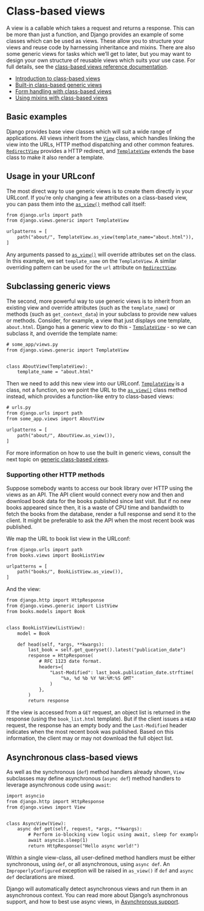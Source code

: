 # Class-based views

A view is a callable which takes a request and returns a
response. This can be more than just a function, and Django provides
an example of some classes which can be used as views. These allow you
to structure your views and reuse code by harnessing inheritance and
mixins. There are also some generic views for tasks which we’ll get to later,
but you may want to design your own structure of reusable views which suits
your use case. For full details, see the [class-based views reference
documentation](../../ref/class-based-views/index.md).

* [Introduction to class-based views](intro.md)
* [Built-in class-based generic views](generic-display.md)
* [Form handling with class-based views](generic-editing.md)
* [Using mixins with class-based views](mixins.md)

## Basic examples

Django provides base view classes which will suit a wide range of applications.
All views inherit from the [`View`](../../ref/class-based-views/base.md#django.views.generic.base.View) class, which
handles linking the view into the URLs, HTTP method dispatching and other
common features. [`RedirectView`](../../ref/class-based-views/base.md#django.views.generic.base.RedirectView) provides a
HTTP redirect, and [`TemplateView`](../../ref/class-based-views/base.md#django.views.generic.base.TemplateView) extends the
base class to make it also render a template.

## Usage in your URLconf

The most direct way to use generic views is to create them directly in your
URLconf. If you’re only changing a few attributes on a class-based view, you
can pass them into the [`as_view()`](../../ref/class-based-views/base.md#django.views.generic.base.View.as_view) method
call itself:

```default
from django.urls import path
from django.views.generic import TemplateView

urlpatterns = [
    path("about/", TemplateView.as_view(template_name="about.html")),
]
```

Any arguments passed to [`as_view()`](../../ref/class-based-views/base.md#django.views.generic.base.View.as_view) will
override attributes set on the class. In this example, we set `template_name`
on the `TemplateView`. A similar overriding pattern can be used for the
`url` attribute on [`RedirectView`](../../ref/class-based-views/base.md#django.views.generic.base.RedirectView).

## Subclassing generic views

The second, more powerful way to use generic views is to inherit from an
existing view and override attributes (such as the `template_name`) or
methods (such as `get_context_data`) in your subclass to provide new values
or methods. Consider, for example, a view that just displays one template,
`about.html`. Django has a generic view to do this -
[`TemplateView`](../../ref/class-based-views/base.md#django.views.generic.base.TemplateView) - so we can subclass it, and
override the template name:

```default
# some_app/views.py
from django.views.generic import TemplateView


class AboutView(TemplateView):
    template_name = "about.html"
```

Then we need to add this new view into our URLconf.
[`TemplateView`](../../ref/class-based-views/base.md#django.views.generic.base.TemplateView) is a class, not a function, so
we point the URL to the [`as_view()`](../../ref/class-based-views/base.md#django.views.generic.base.View.as_view) class
method instead, which provides a function-like entry to class-based views:

```default
# urls.py
from django.urls import path
from some_app.views import AboutView

urlpatterns = [
    path("about/", AboutView.as_view()),
]
```

For more information on how to use the built in generic views, consult the next
topic on [generic class-based views](generic-display.md).

<a id="supporting-other-http-methods"></a>

### Supporting other HTTP methods

Suppose somebody wants to access our book library over HTTP using the views
as an API. The API client would connect every now and then and download book
data for the books published since last visit. But if no new books appeared
since then, it is a waste of CPU time and bandwidth to fetch the books from the
database, render a full response and send it to the client. It might be
preferable to ask the API when the most recent book was published.

We map the URL to book list view in the URLconf:

```default
from django.urls import path
from books.views import BookListView

urlpatterns = [
    path("books/", BookListView.as_view()),
]
```

And the view:

```default
from django.http import HttpResponse
from django.views.generic import ListView
from books.models import Book


class BookListView(ListView):
    model = Book

    def head(self, *args, **kwargs):
        last_book = self.get_queryset().latest("publication_date")
        response = HttpResponse(
            # RFC 1123 date format.
            headers={
                "Last-Modified": last_book.publication_date.strftime(
                    "%a, %d %b %Y %H:%M:%S GMT"
                )
            },
        )
        return response
```

If the view is accessed from a `GET` request, an object list is returned in
the response (using the `book_list.html` template). But if the client issues
a `HEAD` request, the response has an empty body and the `Last-Modified`
header indicates when the most recent book was published.  Based on this
information, the client may or may not download the full object list.

<a id="async-class-based-views"></a>

## Asynchronous class-based views

As well as the synchronous (`def`) method handlers already shown, `View`
subclasses may define asynchronous (`async def`) method handlers to leverage
asynchronous code using `await`:

```default
import asyncio
from django.http import HttpResponse
from django.views import View


class AsyncView(View):
    async def get(self, request, *args, **kwargs):
        # Perform io-blocking view logic using await, sleep for example.
        await asyncio.sleep(1)
        return HttpResponse("Hello async world!")
```

Within a single view-class, all user-defined method handlers must be either
synchronous, using `def`, or all asynchronous, using `async def`. An
`ImproperlyConfigured` exception will be raised in `as_view()` if `def`
and `async def` declarations are mixed.

Django will automatically detect asynchronous views and run them in an
asynchronous context. You can read more about Django’s asynchronous support,
and how to best use async views, in [Asynchronous support](../async.md).
